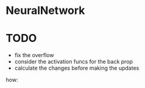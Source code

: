 # NeuralNetwork

# TODO
- fix the overflow
- consider the activation funcs for the back prop
- calculate the changes before making the updates


how:





